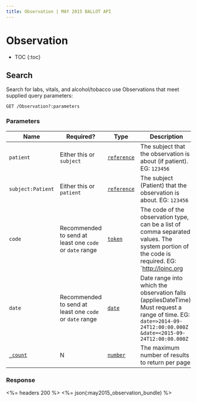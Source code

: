 ```yaml
---
title: Observation | MAY 2015 BALLOT API
---
```


# Observation

* TOC
{:toc}

## Search

Search for labs, vitals, and alcohol/tobacco use Observations that meet supplied query parameters:

    GET /Observation?:parameters

### Parameters

 Name            | Required?| Type                                                           | Description
-----------------|----------|----------------------------------------------------------------|-------------------------------------------------------
`patient`        | Either this or `subject` |[`reference`](http://hl7.org/fhir/2015May/search.html#reference)| The subject that the observation is about (if patient). EG: `123456`
`subject:Patient`| Either this or `patient` |[`reference`](http://hl7.org/fhir/2015May/search.html#reference)| The subject (Patient) that the observation is about. EG: `123456`
`code`| Recommended to send at least one `code` or `date` range |[`token`](http://hl7.org/fhir/2015May/search.html#token)| The code of the observation type, can be a list of comma separated values. The system portion of the code is required. EG: `http://loinc.org|3094-0`
`date`| Recommended to send at least one `code` or `date` range  |[`date`](http://hl7.org/fhir/2015May/search.html#date) | Date range into which the observation falls (appliesDateTime). Must request a range of time. EG: `date=>2014-09-24T12:00:00.000Z` `&date=<2015-09-24T12:00:00.000Z`
[`_count`](http://hl7.org/fhir/2015May/search.html#count)| N |[`number`](http://hl7.org/fhir/2015May/search.html#number)| The maximum number of results to return per page.

### Response

<%= headers 200 %>
<%= json(:may2015_observation_bundle) %>
